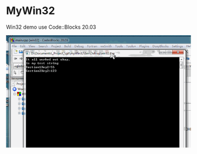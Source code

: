 # MyWin32
Win32 demo 
use Code::Blocks 20.03 

![image](https://github.com/spfanlost/myWin32/blob/master/doc/test.gif)
